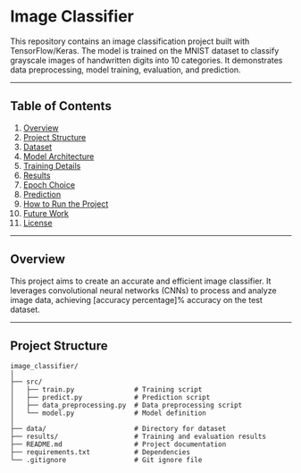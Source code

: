 # Image Classifier

This repository contains an image classification project built with TensorFlow/Keras. The model is trained on the MNIST dataset to classify grayscale images of handwritten digits into 10 categories. It demonstrates data preprocessing, model training, evaluation, and prediction.

---

## Table of Contents
1. [Overview](#overview)
2. [Project Structure](#project-structure)
3. [Dataset](#dataset)
4. [Model Architecture](#model-architecture)
5. [Training Details](#training-details)
6. [Results](#results)
7. [Epoch Choice](#epoch-choice)
8. [Prediction](#prediction)
9. [How to Run the Project](#how-to-run-the-project)
10. [Future Work](#future-work)
11. [License](#license)

---

## Overview

This project aims to create an accurate and efficient image classifier. It leverages convolutional neural networks (CNNs) to process and analyze image data, achieving [accuracy percentage]% accuracy on the test dataset.

---

## Project Structure

```plaintext
image_classifier/
│
├── src/
│   ├── train.py               # Training script
│   ├── predict.py             # Prediction script
│   ├── data_preprocessing.py  # Data preprocessing script
│   └── model.py               # Model definition
│
├── data/                      # Directory for dataset
├── results/                   # Training and evaluation results
├── README.md                  # Project documentation
├── requirements.txt           # Dependencies
└── .gitignore                 # Git ignore file
